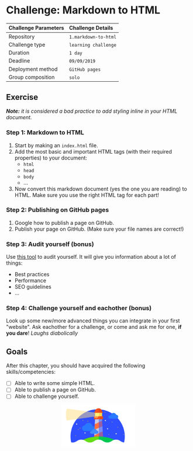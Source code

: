 # Challenge: Markdown to HTML

|Challenge Parameters  |Challenge Details              |
|:---------------------|:------------------------------|
|Repository            |`1.markdown-to-html`           |
|Challenge type        |`learning challenge`           |
|Duration              |`1 day`                        |
|Deadline              |`09/09/2019`                   |
|Deployment method     |`GitHub pages`                 |
|Group composition     |`solo`                         |


## Exercise

***Note:** it is considered a bad practice to add styling inline in your HTML document.*

### Step 1: Markdown to HTML

1. Start by making an `index.html` file.
1. Add the most basic and important HTML tags (with their required properties) to your document:
    * `html`
    * `head`
    * `body`
    * ...
1. Now convert this markdown document (yes the one you are reading) to HTML. Make sure you use the right HTML tag for each part!



### Step 2: Publishing on GitHub pages

1. Google how to publish a page on GitHub. 
1. Publish your page on GitHub. (Make sure your file names are correct!)


### Step 3: Audit yourself (bonus)

Use [this tool](https://developers.google.com/web/tools/lighthouse/) to audit yourself. It will give you information about a lot of things:
* Best practices
* Performance
* SEO guidelines
* ...


### Step 4: Challenge yourself and eachother (bonus) 
Look up some new/more advanced things you can integrate in your first "website". Ask eachother for a challenge, or come and ask me for one, **if you dare**! *Laughs diabolically*


## Goals

After this chapter, you should have acquired the following skills/competencies:

- [ ] Able to write some simple HTML.
- [ ] Able to publish a page on GitHub.
- [ ] Able to challenge yourself.

<p align="center">
    <img width="40%" src="./resources/lighthouse.png" alt="Lighthouse logo.">
</p>
